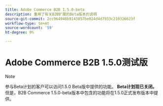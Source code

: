 ```yaml
---
title: Adobe Commerce B2B 1.5.0-beta
description: 重用了有关B2B扩展的Beta版本的说明
source-git-commit: 2cc964946b9143857be024d4d7933c210326623f
workflow-type: tm+mt
source-wordcount: '59'
ht-degree: 0%

---
```


# Adobe Commerce B2B 1.5.0测试版

>[!NOTE]
>
> 参与Beta计划的客户可以访问1.5.0 Beta版中提供的功能。 **Beta计划现已关闭。** 但是，B2B Commerce 1.5.0-beta版本中包含的功能将在1.5.0正式发布版本中提供。
